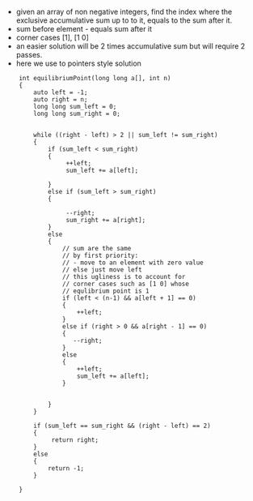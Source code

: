 - given an array of non negative integers, find the index where the exclusive accumulative sum up to to it, equals to the sum after it.
- sum before element - equals sum after it
- corner cases [1], [1 0]
- an easier solution will be 2 times accumulative sum but will require 2 passes.
- here we use to pointers style solution

```
    int equilibriumPoint(long long a[], int n) 
    {
        auto left = -1;
        auto right = n;
        long long sum_left = 0;
        long long sum_right = 0;
        

        while ((right - left) > 2 || sum_left != sum_right)
        {
            if (sum_left < sum_right)
            {
                 ++left;
                 sum_left += a[left];

            }
            else if (sum_left > sum_right)
            {
                
                 --right;
                 sum_right += a[right];
            }
            else
            {
                // sum are the same
                // by first priority:
                // - move to an element with zero value
                // else just move left
                // this ugliness is to account for 
                // corner cases such as [1 0] whose 
                // equlibrium point is 1
                if (left < (n-1) && a[left + 1] == 0)
                {
                    ++left;
                }
                else if (right > 0 && a[right - 1] == 0)
                {
                   --right;
                }
                else
                {
                    ++left;
                    sum_left += a[left];
                }
                

            }
        }

        if (sum_left == sum_right && (right - left) == 2)
        {
             return right;
        }
        else
        {
            return -1;
        }
       
    }
```